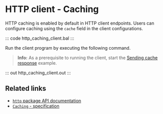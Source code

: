 # HTTP client - Caching

HTTP caching is enabled by default in HTTP client endpoints. Users can configure caching using the `cache` field in the client configurations.

::: code http_caching_client.bal :::

Run the client program by executing the following command.

>**Info:** As a prerequisite to running the client, start the [Sending cache response](learn/by-example/http-service-cache-response/) example.

::: out http_caching_client.out :::

## Related links
- [`http` package API documentation](https://lib.ballerina.io/ballerina/http/latest/)
- [`Caching` - specification](https://ballerina.io/spec/http/#2412-caching)
